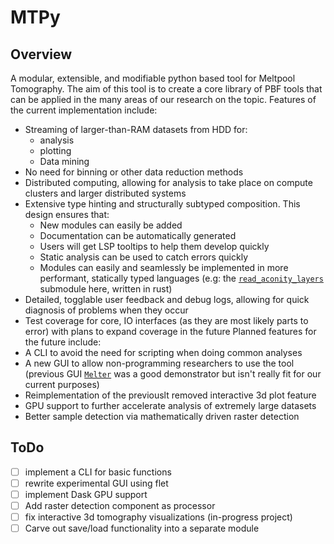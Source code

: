 # MTPy

## Overview

A modular, extensible, and modifiable python based tool for Meltpool Tomography. The aim of this tool is to create a core library of PBF tools that can be applied in the many areas of our research on the topic. Features of the current implementation include:
- Streaming of larger-than-RAM datasets from HDD for:
    - analysis
    - plotting
    - Data mining
-  No need for binning or other data reduction methods
-  Distributed computing, allowing for analysis to take place on compute clusters and larger distributed systems
-  Extensive type hinting and structurally subtyped composition. This design ensures that:
    - New modules can easily be added
    - Documentation can be automatically generated
    - Users will get LSP tooltips to help them develop quickly
    - Static analysis can be used to catch errors quickly
    - Modules can easily and seamlessly be implemented in more performant, statically typed languages (e.g: the [`read_aconity_layers`](https://github.com/Cian-H/read_aconity_layers) submodule here, written in rust)
- Detailed, togglable user feedback and debug logs, allowing for quick diagnosis of problems when they occur
- Test coverage for core, IO interfaces (as they are most likely parts to error) with plans to expand coverage in the future
Planned features for the future include:
- A CLI to avoid the need for scripting when doing common analyses
- A new GUI to allow non-programming researchers to use the tool (previous GUI [`Melter`](https://github.com/Cian-H/Melter) was a good demonstrator but isn't really fit for our current purposes)
- Reimplementation of the previouslt removed interactive 3d plot feature
- GPU support to further accelerate analysis of extremely large datasets
- Better sample detection via mathematically driven raster detection

## ToDo

- [ ] implement a CLI for basic functions
- [ ] rewrite experimental GUI using flet
- [ ] implement Dask GPU support
- [ ] Add raster detection component as processor
- [ ] fix interactive 3d tomography visualizations (in-progress project)
- [ ] Carve out save/load functionality into a separate module
